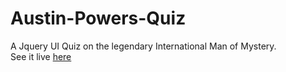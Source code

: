 # Austin-Powers-Quiz
A Jquery UI Quiz on the legendary International Man of Mystery.<br>
See it live <a href="https://stefanobisio.github.io/austin-powers-quiz/">here</a>
